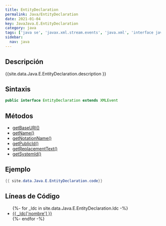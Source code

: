 ```yaml
---
title: EntityDeclaration
permalink: Java/EntityDeclaration
date: 2021-01-04
key: JavaJava.E.EntityDeclaration
category: java
tags: ['java se', 'javax.xml.stream.events', 'java.xml', 'interface java', 'Java 1.6']
sidebar: 
  nav: java
---
```


## Descripción
{{site.data.Java.E.EntityDeclaration.description }}

## Sintaxis
~~~java
public interface EntityDeclaration extends XMLEvent
~~~

## Métodos
* [getBaseURI()](/Java/EntityDeclaration/getBaseURI)
* [getName()](/Java/EntityDeclaration/getName)
* [getNotationName()](/Java/EntityDeclaration/getNotationName)
* [getPublicId()](/Java/EntityDeclaration/getPublicId)
* [getReplacementText()](/Java/EntityDeclaration/getReplacementText)
* [getSystemId()](/Java/EntityDeclaration/getSystemId)

## Ejemplo
~~~java
{{ site.data.Java.E.EntityDeclaration.code}}
~~~

## Líneas de Código
<ul>
{%- for _ldc in site.data.Java.E.EntityDeclaration.ldc -%}
   <li>
       <a href="{{_ldc['url'] }}">{{ _ldc['nombre'] }}</a>
   </li>
{%- endfor -%}
</ul>
